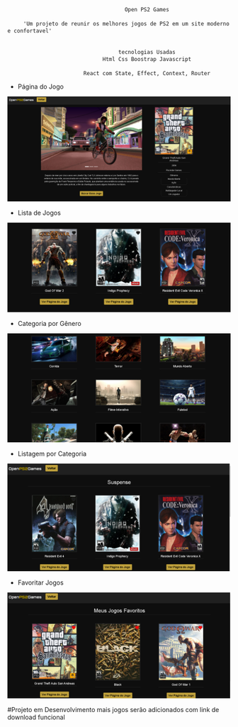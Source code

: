                                          Open PS2 Games
                                                                   
         'Um projeto de reunir os melhores jogos de PS2 em um site moderno e confortavel'
                          
                          
                                       tecnologias Usadas
                                  Html Css Boostrap Javascript 
                                                  
                            React com State, Effect, Context, Router
                                  
                                  
                                  
  - Página do Jogo          
                  
 ![alt text](https://github.com/kevinsoares180/Open_PS2_Games-ReactJS/blob/main/public/gamepage.PNG?raw=true)
 
   - Lista de Jogos         
                  
 ![alt text](https://github.com/kevinsoares180/Open_PS2_Games-ReactJS/blob/main/public/games.PNG?raw=true)
 
   - Categoria por Gênero      
                  
 ![alt text](https://github.com/kevinsoares180/Open_PS2_Games-ReactJS/blob/main/public/categorias.PNG?raw=true)
 
   - Listagem por Categoria      
                  
 ![alt text](https://github.com/kevinsoares180/Open_PS2_Games-ReactJS/blob/main/public/suspense.PNG?raw=true)
 
   - Favoritar Jogos      
                  
 ![alt text](https://github.com/kevinsoares180/Open_PS2_Games-ReactJS/blob/main/public/favorito.PNG?raw=true)
 
 
 
 #Projeto em Desenvolvimento mais jogos serão adicionados com link de download funcional
 
